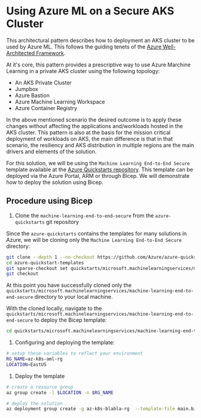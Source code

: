# Using Azure ML on a Secure AKS Cluster

This architectural pattern describes how to deployment an AKS cluster to be used by Azure ML. This follows the guiding tenets of the [Azure Well-Architected Framework](https://learn.microsoft.com/azure/architecture/framework/). 

At it's core, this pattern provides a prescriptive way to use Azure Marchine Learning in a private AKS cluster using the following topology:

 - An AKS Private Cluster
 - Jumpbox
 - Azure Bastion
 - Azure Machine Learning Workspace
 - Azure Container Registry

In the above mentioned scenario the desired outcome is to apply these changes without affecting the applications and/workloads hosted in the AKS cluster.
This pattern is also at the basis for the mission critical deployment of workloads on AKS, the main difference is that in that scenario, the resiliency and AKS distribution in multiple regions are the main drivers and elements of the solution.

For this solution, we will be using the `Machine Learning End-to-End Secure` template available at the [Azure Quickstarts repository](https://github.com/Azure/azure-quickstart-templates/tree/master/quickstarts/microsoft.machinelearningservices/machine-learning-end-to-end-secure). This template can be deployed via the Azure Portal, ARM or through Bicep. We will demonstrate how to deploy the solution using Bicep.

## Procedure using Bicep

1. Clone the `machine-learning-end-to-end-secure` from the `azure-quickstarts` git repository

Since the `azure-quickstarts` contains the templates for many solutions in Azure, we will be cloning only the `Machine Learning End-to-End Secure` directory:

```bash
git clone --depth 1 --no-checkout https://github.com/Azure/azure-quickstart-templates.git
cd azure-quickstart-templates
git sparse-checkout set quickstarts/microsoft.machinelearningservices/machine-learning-end-to-end-secure
git checkout
```

At this point you have successfully cloned only the `quickstarts/microsoft.machinelearningservices/machine-learning-end-to-end-secure` directory to your local machine. 

With the cloned locally, navigate to the `quickstarts/microsoft.machinelearningservices/machine-learning-end-to-end-secure` to deploy the Bicep template:

```bash
cd quickstarts/microsoft.machinelearningservices/machine-learning-end-to-end-secure
```

1. Configuring and deploying the template:

```bash
# setup these variables to reflect your environment
RG_NAME=az-k8s-aml-rg
LOCATION=EastUS
```

1. Deploy the template
```bash
# create a resource group
az group create -l $LOCATION -n $RG_NAME

# deploy the solution
az deployment group create -g az-k8s-blabla-rg  --template-file main.bicep
```
